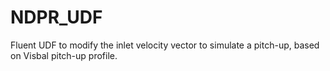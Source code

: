 # NDPR_UDF
Fluent UDF to modify the inlet velocity vector to simulate a pitch-up, based on Visbal pitch-up profile.
